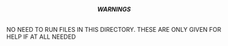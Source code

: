 <div align="center" style="font-style: italic; font-weight: bold;">
WARNINGS
</div>

<br>

NO NEED TO RUN FILES IN THIS DIRECTORY.
THESE ARE ONLY GIVEN FOR HELP IF AT ALL NEEDED